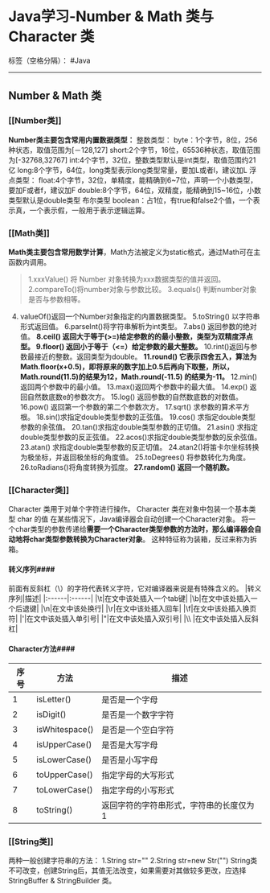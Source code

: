 ﻿# Java学习-Number & Math 类与Character 类

标签（空格分隔）： #Java

---

Number & Math 类
---------------

### [[Number类]] ###
**Number类主要包含常用内置数据类型：**
整数类型：
byte：1个字节，8位，256种状态，取值范围为[－128,127]
short:2个字节，16位，65536种状态，取值范围为[-32768,32767]
int:4个字节，32位，整数类型默认是int类型，取值范围约21亿
long:8个字节，64位，long类型表示long类型常量，要加L或者l，建议加L
浮点类型：
float:4个字节，32位，单精度，能精确到6~7位，声明一个小数类型，要加F或者f，建议加F
double:8个字节，64位，双精度，能精确到15~16位，小数类型默认是double类型
布尔类型
boolean：占1位，有true和false2个值，一个表示真，一个表示假，一般用于表示逻辑运算。
### [[Math类]] ###
**Math类主要包含常用数学计算**，Math方法被定义为static格式，通过Math可在主函数内调用。

> 1.xxxValue() 将 Number 对象转换为xxx数据类型的值并返回。 
2.compareTo()将number对象与参数比较。
3.equals() 判断number对象是否与参数相等。
4. 	valueOf()返回一个Number对象指定的内置数据类型。
5.toString() 以字符串形式返回值。
6.parseInt()将字符串解析为int类型。
7.abs() 返回参数的绝对值。
**8.ceil() 返回大于等于(>=)给定参数的的最小整数，类型为双精度浮点型。
9.floor() 返回小于等于（<=）给定参数的最大整数。**
10.rint()返回与参数最接近的整数。返回类型为double。
**11.round() 它表示四舍五入，算法为Math.floor(x+0.5)，即将原来的数字加上0.5后再向下取整，所以，Math.round(11.5)的结果为12，Math.round(-11.5) 的结果为-11。**
12.min() 返回两个参数中的最小值。
13.max()返回两个参数中的最大值。
14.exp() 返回自然数底数e的参数次方。
15.log() 返回参数的自然数底数的对数值。
16.pow() 返回第一个参数的第二个参数次方。
17.sqrt() 求参数的算术平方根。
18.sin()求指定double类型参数的正弦值。
19.cos() 求指定double类型参数的余弦值。
20.tan()求指定double类型参数的正切值。
21.asin() 求指定double类型参数的反正弦值。 22.acos()求指定double类型参数的反余弦值。
23.atan() 求指定double类型参数的反正切值。 24.atan2()将笛卡尔坐标转换为极坐标，并返回极坐标的角度值。
25.toDegrees() 将参数转化为角度。
26.toRadians()将角度转换为弧度。
**27.random() 返回一个随机数。**

### [[Character类]] ###
Character 类用于对单个字符进行操作。
Character 类在对象中包装一个基本类型 char 的值
在某些情况下，Java编译器会自动创建一个Character对象。
将一个char类型的参数传递给**需要一个Character类型参数的方法时，那么编译器会自动地将char类型参数转换为Character对象**。 这种特征称为装箱，反过来称为拆箱。 
#### 转义序列####
前面有反斜杠（\）的字符代表转义字符，它对编译器来说是有特殊含义的。 
|转义序列|描述|
|:------|:------|
|\t|在文中该处插入一个tab键|
|\b|在文中该处插入一个后退键|
|\n|在文中该处换行|
|\r|在文中该处插入回车|
|\f|在文中该处插入换页符|
|\'|在文中该处插入单引号|
|\"|在文中该处插入双引号|
|\\\ |在文中该处插入反斜杠|
#### Character方法####
|序号|方法|描述|
|-----|-----|-----|
|1|isLetter()|是否是一个字母|
|2|isDigit()|是否是一个数字字符|
|3|isWhitespace()|是否是一个空白字符
|4|isUpperCase()|是否是大写字母|
|5|isLowerCase()|是否是小写字母|
|6|toUpperCase()|指定字母的大写形式|
|7|toLowerCase()|指定字母的小写形式|
|8|toString()|返回字符的字符串形式，字符串的长度仅为1|

### [[String类]] ###
两种一般创建字符串的方法：
1.String str=""
2.String str=new Str("")
String类不可改变，创建String后，其值无法改变，如果需要对其做较多更改，应选择StringBuffer & StringBuilder 类。





